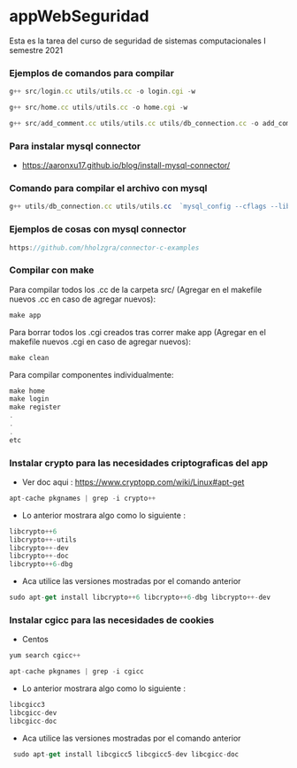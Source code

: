 # appWebSeguridad
Esta es la tarea del curso de seguridad de sistemas computacionales I semestre 2021

### Ejemplos de comandos para compilar

```js
g++ src/login.cc utils/utils.cc -o login.cgi -w
```

```js
g++ src/home.cc utils/utils.cc -o home.cgi -w 
```

```js
g++ src/add_comment.cc utils/utils.cc utils/db_connection.cc -o add_comment.cgi -w `mysql_config --cflags --libs
```

### Para instalar mysql connector

- https://aaronxu17.github.io/blog/install-mysql-connector/


### Comando para compilar el archivo con mysql
```js
g++ utils/db_connection.cc utils/utils.cc  `mysql_config --cflags --libs` -w
```
### Ejemplos de cosas con mysql connector
```js
https://github.com/hholzgra/connector-c-examples
```

### Compilar con make
Para compilar todos los .cc de la carpeta src/ (Agregar en el makefile nuevos .cc en caso de agregar nuevos):
```js
make app
```

Para borrar todos los .cgi creados tras correr make app (Agregar en el makefile nuevos .cgi en caso de agregar nuevos):
```js
make clean
```

Para compilar componentes individualmente:
```js
make home
make login
make register
.
.
.
etc
```

### Instalar crypto para las necesidades criptograficas del app
- Ver doc aqui : https://www.cryptopp.com/wiki/Linux#apt-get

```js
apt-cache pkgnames | grep -i crypto++
```

- Lo anterior mostrara algo como lo siguiente : 
```js
libcrypto++6
libcrypto++-utils
libcrypto++-dev
libcrypto++-doc
libcrypto++6-dbg
```

- Aca utilice las versiones mostradas por el comando anterior
```js
sudo apt-get install libcrypto++6 libcrypto++6-dbg libcrypto++-dev
```


### Instalar cgicc para las necesidades de cookies
- Centos
```js
yum search cgicc++
```

```js
apt-cache pkgnames | grep -i cgicc
```

- Lo anterior mostrara algo como lo siguiente : 
```js
libcgicc3
libcgicc-dev
libcgicc-doc
```

- Aca utilice las versiones mostradas por el comando anterior
```js
 sudo apt-get install libcgicc5 libcgicc5-dev libcgicc-doc
```
